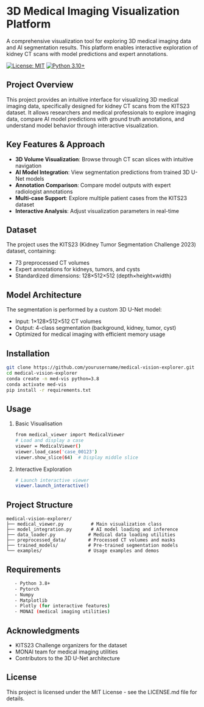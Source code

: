 # 3D Medical Imaging Visualization Platform

A comprehensive visualization tool for exploring 3D medical imaging data and AI segmentation results. This platform enables interactive exploration of kidney CT scans with model predictions and expert annotations.

[![License: MIT](https://img.shields.io/badge/License-MIT-yellow.svg)](https://opensource.org/licenses/MIT)
[![Python 3.10+](https://img.shields.io/badge/python-3.10+-blue.svg)](https://www.python.org/downloads/)

## Project Overview

This project provides an intuitive interface for visualizing 3D medical imaging data, specifically designed for kidney CT scans from the KITS23 dataset. It allows researchers and medical professionals to explore imaging data, compare AI model predictions with ground truth annotations, and understand model behavior through interactive visualization.


##  Key Features & Approach

- **3D Volume Visualization**: Browse through CT scan slices with intuitive navigation
- **AI Model Integration**: View segmentation predictions from trained 3D U-Net models
- **Annotation Comparison**: Compare model outputs with expert radiologist annotations
- **Multi-case Support**: Explore multiple patient cases from the KITS23 dataset
- **Interactive Analysis**: Adjust visualization parameters in real-time


## Dataset

The project uses the KITS23 (Kidney Tumor Segmentation Challenge 2023) dataset, containing:
- 73 preprocessed CT volumes
- Expert annotations for kidneys, tumors, and cysts
- Standardized dimensions: 128×512×512 (depth×height×width)

## Model Architecture

The segmentation is performed by a custom 3D U-Net model:
- Input: 1×128×512×512 CT volumes
- Output: 4-class segmentation (background, kidney, tumor, cyst)
- Optimized for medical imaging with efficient memory usage

## Installation

```bash
git clone https://github.com/yourusername/medical-vision-explorer.git
cd medical-vision-explorer
conda create -n med-vis python=3.8
conda activate med-vis
pip install -r requirements.txt
```

## Usage
1. Basic Visualisation
   ```bash
   from medical_viewer import MedicalViewer
   # Load and display a case
   viewer = MedicalViewer()
   viewer.load_case('case_00123')
   viewer.show_slice(64)  # Display middle slice
   ```
2. Interactive Exploration
   ```bash
   # Launch interactive viewer
   viewer.launch_interactive()
   ```

## Project Structure

```plaintext
medical-vision-explorer/
├── medical_viewer.py          # Main visualization class
├── model_integration.py       # AI model loading and inference
├── data_loader.py            # Medical data loading utilities
├── preprocessed_data/        # Processed CT volumes and masks
├── trained_models/           # Pre-trained segmentation models
└── examples/                 # Usage examples and demos

```

## Requirements
```bash
   - Python 3.8+
   - Pytorch
   - Numpy
   - Matplotlib
   - Plotly (for interactive features)
   - MONAI (medical imaging utilities)
```

## Acknowledgments
- KITS23 Challenge organizers for the dataset
- MONAI team for medical imaging utilities
- Contributors to the 3D U-Net architecture

## License
This project is licensed under the MIT License - see the LICENSE.md file for details.
